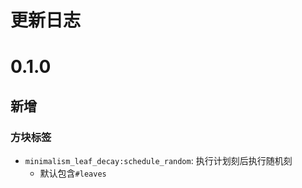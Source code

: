 # 更新日志
# 0.1.0
## 新增
### 方块标签
- `minimalism_leaf_decay:schedule_random`: 执行计划刻后执行随机刻
  - 默认包含`#leaves`